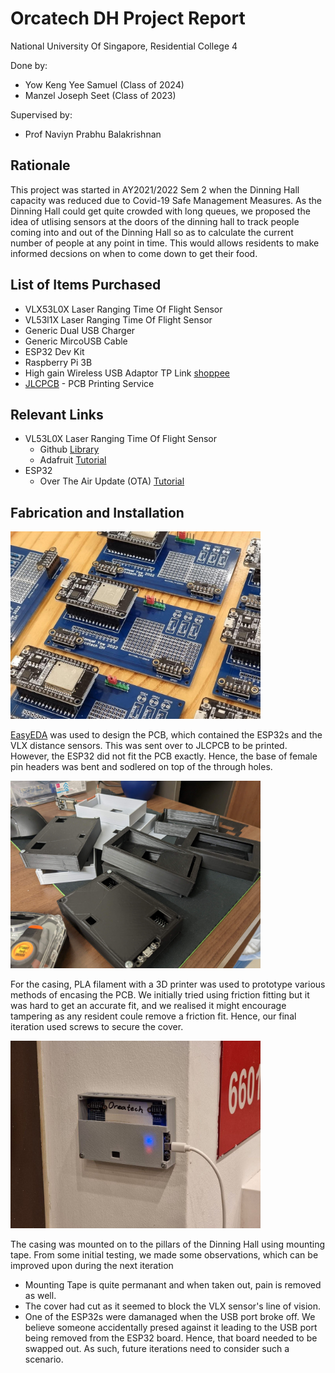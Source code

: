 # Orcatech DH Project Report

National University Of Singapore, Residential College 4

Done by:
- Yow Keng Yee Samuel (Class of 2024)
- Manzel Joseph Seet (Class of 2023)

Supervised by:
- Prof Naviyn Prabhu Balakrishnan

## Rationale

This project was started in AY2021/2022 Sem 2 when the Dinning Hall capacity was reduced due to Covid-19 Safe Management Measures. As the Dinning Hall could get quite crowded with long queues, we proposed the idea of utlising sensors at the doors of the dinning hall to track people coming into and out of the Dinning Hall so as to calculate the current number of people at any point in time. This would allows residents to make informed decsions on when to come down to get their food.


## List of Items Purchased
- VLX53L0X Laser Ranging Time Of Flight Sensor 
- VL53l1X Laser Ranging Time Of Flight Sensor
- Generic Dual USB Charger 
- Generic MircoUSB Cable
- ESP32 Dev Kit
- Raspberry Pi 3B
- High gain Wireless USB Adaptor TP Link [shoppee](https://shopee.sg/TP-Link-TL-WN722N-150-Mbps-High-Gain-Wireless-USB-Adapter-White-TPLink-i.101600.2161518348)
- [JLCPCB](https://jlcpcb.com/) - PCB Printing Service

## Relevant Links
- VL53L0X Laser Ranging Time Of Flight Sensor
    - Github [Library](https://github.com/adafruit/Adafruit_VL53L0X) 
    - Adafruit [Tutorial](https://learn.adafruit.com/adafruit-vl53l0x-micro-lidar-distance-sensor-breakout)
- ESP32
    - Over The Air Update (OTA) [Tutorial](https://randomnerdtutorials.com/esp32-over-the-air-ota-programming/)


## Fabrication and Installation

<img src="src/PCB.jpg" width="400"/>

[EasyEDA](https://easyeda.com/) was used to design the PCB, which contained the ESP32s and the VLX distance sensors. This was sent over to JLCPCB to be printed. However, the ESP32 did not fit the PCB exactly. Hence, the base of female pin headers was bent and sodlered on top of the through holes.

<img src="src/3Dprints.jpg" width="400"/>

For the casing, PLA filament with a 3D printer was used to prototype various methods of encasing the PCB. We initially tried using friction fitting but it was hard to get an accurate fit, and we realised it might encourage tampering as any resident coule remove a friction fit. Hence, our final iteration used screws to secure the cover.

<img src="src/Mounted.jpg" width="400"/>

The casing was mounted on to the pillars of the Dinning Hall using mounting tape. From some initial testing, we made some observations, which can be improved upon during the next iteration
- Mounting Tape is quite permanant and when taken out, pain is removed as well.
- The cover had cut as it seemed to block the VLX sensor's line of vision.
- One of the ESP32s were damanaged when the USB port broke off. We believe someone accidentally presed against it leading to the USB port being removed from the ESP32 board. Hence, that board needed to be swapped out. As such, future iterations need to consider such a scenario.

